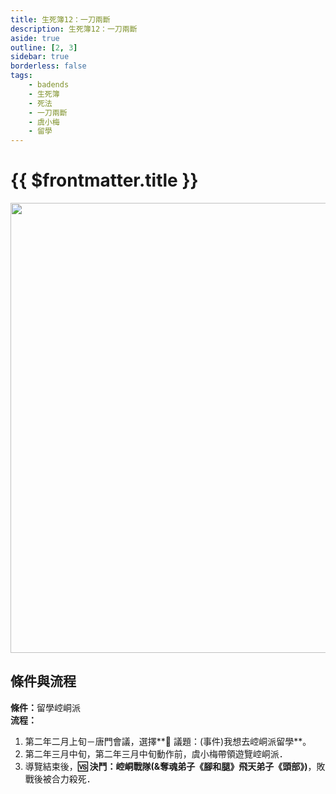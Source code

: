 ```yaml
---
title: 生死簿12：一刀兩斷
description: 生死簿12：一刀兩斷
aside: true
outline: [2, 3]
sidebar: true
borderless: false
tags:
    - badends
    - 生死簿
    - 死法
    - 一刀兩斷
    - 虞小梅
    - 留學
---
```


# {{ $frontmatter.title }}

<img width="720" src="/images/badends/badend12.webp">

## 條件與流程

<b>條件：</b>留學崆峒派<br>
<b>流程：</b><br>

1. 第二年二月上旬－唐門會議，選擇**📜 議題：(事件)我想去崆峒派留學**。
2. 第二年三月中旬，第二年三月中旬動作前，<Girl3Icon>虞小梅</Girl3Icon>帶領遊覽崆峒派．
3. 導覽結束後，**🆚 決鬥：崆峒戰隊(&奪魂弟子《腳和腿》飛天弟子《頭部》)**，敗戰後被合力殺死．
